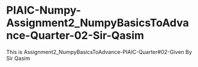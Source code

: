 # PIAIC-Numpy-Assignment2_NumpyBasicsToAdvance-Quarter-02-Sir-Qasim
This is Assignment2_NumpyBasicsToAdvance-PIAIC-Quarter#02-Given By Sir Qasim
